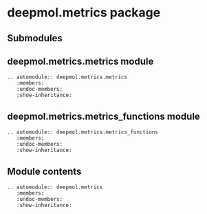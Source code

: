 # deepmol.metrics package

## Submodules

## deepmol.metrics.metrics module

```{eval-rst}
.. automodule:: deepmol.metrics.metrics
   :members:
   :undoc-members:
   :show-inheritance:
```

## deepmol.metrics.metrics_functions module

```{eval-rst}
.. automodule:: deepmol.metrics.metrics_functions
   :members:
   :undoc-members:
   :show-inheritance:
```

## Module contents

```{eval-rst}
.. automodule:: deepmol.metrics
   :members:
   :undoc-members:
   :show-inheritance:
```
